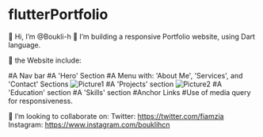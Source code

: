 # flutterPortfolio
👋 Hi, I’m @Boukli-h 👀 I’m building a responsive Portfolio website, using Dart language.

🌱 the Website include:

#A Nav bar
#A 'Hero' Section
#A Menu with: 'About Me', 'Services', and 'Contact' Sections
![Picture1](https://user-images.githubusercontent.com/86812397/190378194-62e0456f-2c15-48af-9787-b72be112d27c.png)
#A 'Projects' section
![Picture2](https://user-images.githubusercontent.com/86812397/190378999-ce0cf8f9-0782-4d68-85cd-db6cc808857c.png)
#A 'Education' section
#A 'Skills' section
#Anchor Links
#Use of media query for responsiveness.

💞️ I’m looking to collaborate on: Twitter: https://twitter.com/fiamzia Instagram: https://www.instagram.com/bouklihcn
